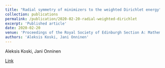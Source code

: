 ```yaml
---
title: "Radial symmetry of minimizers to the weighted Dirichlet energy"
collection: publications
permalink: /publication/2020-02-20-radial-weighted-dirichlet
excerpt: 'Published article'
date: 2020-02-20
venue: 'Proceedings of the Royal Society of Edinburgh Section A: Mathematics'
authors: 'Aleksis Koski, Jani Onninen'
---
```

Aleksis Koski, Jani Onninen

[Link](https://www.cambridge.org/core/journals/proceedings-of-the-royal-society-of-edinburgh-section-a-mathematics/article/abs/radial-symmetry-of-minimizers-to-the-weighted-dirichlet-energy/914E7B35ED51FCC7D8AE1DCD6209DA09)
